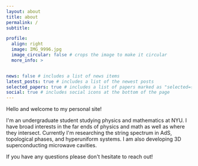 ```yaml
---
layout: about
title: about
permalink: /
subtitle:

profile:
  align: right
  image: IMG_9996.jpg
  image_circular: false # crops the image to make it circular
  more_info: >


news: false # includes a list of news items
latest_posts: true # includes a list of the newest posts
selected_papers: true # includes a list of papers marked as "selected={true}"
social: true # includes social icons at the bottom of the page
---
```


Hello and welcome to my personal site!

I'm an undergraduate student studying physics and mathematics at NYU. I have broad interests in the far ends of physics and math as well as where they intersect. Currently I'm researching the string spectrum in AdS, topological phases, and hyperuniform systems. I am also developing 3D superconducting microwave cavities. 

If you have any questions please don't hesitate to reach out!
